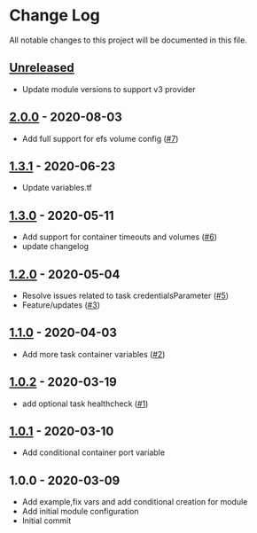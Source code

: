 # Change Log

All notable changes to this project will be documented in this file.

<a name="unreleased"></a>
## [Unreleased]

- Update module versions to support v3 provider


<a name="2.0.0"></a>
## [2.0.0] - 2020-08-03

- Add full support for efs volume config ([#7](https://github.com/umotif-public/terraform-aws-ecs-fargate-task-definition/issues/7))


<a name="1.3.1"></a>
## [1.3.1] - 2020-06-23

- Update variables.tf


<a name="1.3.0"></a>
## [1.3.0] - 2020-05-11

- Add support for container timeouts and volumes ([#6](https://github.com/umotif-public/terraform-aws-ecs-fargate-task-definition/issues/6))
- update changelog


<a name="1.2.0"></a>
## [1.2.0] - 2020-05-04

- Resolve issues related to task credentialsParameter ([#5](https://github.com/umotif-public/terraform-aws-ecs-fargate-task-definition/issues/5))
- Feature/updates ([#3](https://github.com/umotif-public/terraform-aws-ecs-fargate-task-definition/issues/3))


<a name="1.1.0"></a>
## [1.1.0] - 2020-04-03

- Add more task container variables ([#2](https://github.com/umotif-public/terraform-aws-ecs-fargate-task-definition/issues/2))


<a name="1.0.2"></a>
## [1.0.2] - 2020-03-19

- add optional task healthcheck ([#1](https://github.com/umotif-public/terraform-aws-ecs-fargate-task-definition/issues/1))


<a name="1.0.1"></a>
## [1.0.1] - 2020-03-10

- Add conditional container port variable


<a name="1.0.0"></a>
## 1.0.0 - 2020-03-09

- Add example,fix vars and add conditional creation for module
- Add initial module configuration
- Initial commit


[Unreleased]: https://github.com/umotif-public/terraform-aws-ecs-fargate-task-definition/compare/2.0.0...HEAD
[2.0.0]: https://github.com/umotif-public/terraform-aws-ecs-fargate-task-definition/compare/1.3.1...2.0.0
[1.3.1]: https://github.com/umotif-public/terraform-aws-ecs-fargate-task-definition/compare/1.3.0...1.3.1
[1.3.0]: https://github.com/umotif-public/terraform-aws-ecs-fargate-task-definition/compare/1.2.0...1.3.0
[1.2.0]: https://github.com/umotif-public/terraform-aws-ecs-fargate-task-definition/compare/1.1.0...1.2.0
[1.1.0]: https://github.com/umotif-public/terraform-aws-ecs-fargate-task-definition/compare/1.0.2...1.1.0
[1.0.2]: https://github.com/umotif-public/terraform-aws-ecs-fargate-task-definition/compare/1.0.1...1.0.2
[1.0.1]: https://github.com/umotif-public/terraform-aws-ecs-fargate-task-definition/compare/1.0.0...1.0.1
